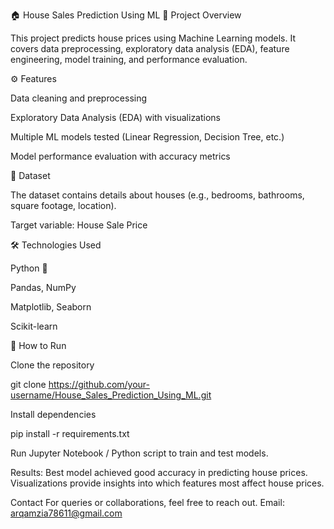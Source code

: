 🏠 House Sales Prediction Using ML
📌 Project Overview

This project predicts house prices using Machine Learning models.
It covers data preprocessing, exploratory data analysis (EDA), feature engineering, model training, and performance evaluation.

⚙️ Features

Data cleaning and preprocessing

Exploratory Data Analysis (EDA) with visualizations

Multiple ML models tested (Linear Regression, Decision Tree, etc.)

Model performance evaluation with accuracy metrics

📂 Dataset

The dataset contains details about houses (e.g., bedrooms, bathrooms, square footage, location).

Target variable: House Sale Price

🛠️ Technologies Used

Python 🐍

Pandas, NumPy

Matplotlib, Seaborn

Scikit-learn

🚀 How to Run

Clone the repository

git clone https://github.com/your-username/House_Sales_Prediction_Using_ML.git


Install dependencies

pip install -r requirements.txt

Run Jupyter Notebook / Python script to train and test models.

Results:
Best model achieved good accuracy in predicting house prices.
Visualizations provide insights into which features most affect house prices.

Contact
For queries or collaborations, feel free to reach out.
Email: arqamzia78611@gmail.com
